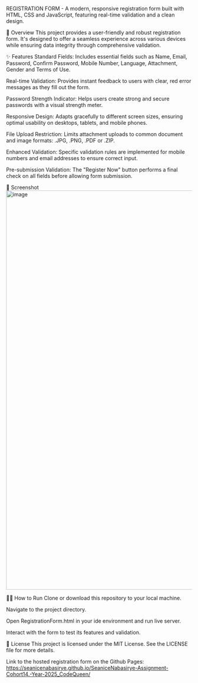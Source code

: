REGISTRATION FORM -
A modern, responsive registration form built with HTML, CSS and JavaScript, featuring real-time validation and a clean design.

🚀 Overview
This project provides a user-friendly and robust registration form. It's designed to offer a seamless experience across various devices while ensuring data integrity through comprehensive validation.

✨ Features
Standard Fields: Includes essential fields such as Name, Email, Password, Confirm Password, Mobile Number, Language, Attachment, Gender and Terms of Use.

Real-time Validation: Provides instant feedback to users with clear, red error messages as they fill out the form.

Password Strength Indicator: Helps users create strong and secure passwords with a visual strength meter.

Responsive Design: Adapts gracefully to different screen sizes, ensuring optimal usability on desktops, tablets, and mobile phones.

File Upload Restriction: Limits attachment uploads to common document and image formats: .JPG, .PNG, .PDF or .ZIP.

Enhanced Validation: Specific validation rules are implemented for mobile numbers and email addresses to ensure correct input.

Pre-submission Validation: The "Register Now" button performs a final check on all fields before allowing form submission.

📸 Screenshot
<img width="1920" height="1080" alt="image" src="https://github.com/user-attachments/assets/196167b5-644f-474e-8d78-2eaeb35bf944" />



🏃‍♀️ How to Run
Clone or download this repository to your local machine.

Navigate to the project directory.

Open RegistrationForm.html in your ide environment and run live server.

Interact with the form to test its features and validation.

📄 License
This project is licensed under the MIT License. See the LICENSE file for more details.


Link to the hosted registration form on the Github Pages: https://seanicenabasirye.github.io/SeaniceNabasirye-Assignment-Cohort14.-Year-2025_CodeQueen/

